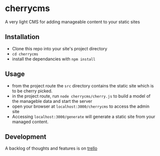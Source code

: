 cherrycms
=========

A very light CMS for adding manageable content to your static sites


## Installation

- Clone this repo into your site's project directory
- `cd cherrycms`
- install the dependancies with `npm install`



## Usage

- from the project route the `src` directory contains the static site which is to be cherry picked.
- in the project route, run `node cherrycms/cherry.js` to build a model of the manageble data and start the server
- open your browser at `localhost:3000/cherrycms` to access the admin site
- Accessing `localhost:3000/generate` will generate a static site from your managed content.



## Development

A backlog of thoughts and features is on [trello](https://trello.com/b/N7FFSlle/cherry-cms)

